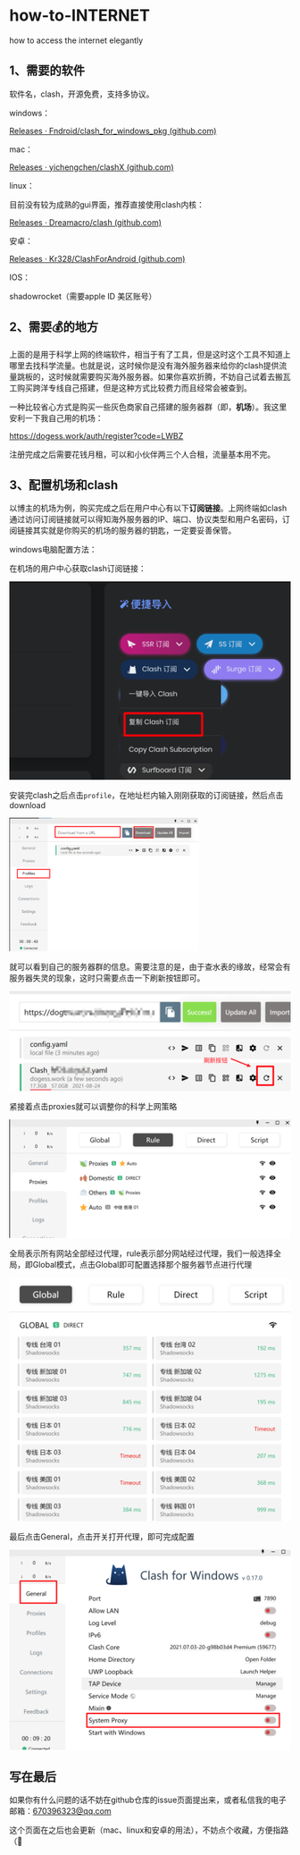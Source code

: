 # how-to-INTERNET

how to access the internet elegantly

## 1、需要的软件

软件名，clash，开源免费，支持多协议。

windows：

[Releases · Fndroid/clash_for_windows_pkg (github.com)](https://github.com/Fndroid/clash_for_windows_pkg/releases)

mac：

[Releases · yichengchen/clashX (github.com)](https://github.com/yichengchen/clashX/releases)

linux：

目前没有较为成熟的gui界面，推荐直接使用clash内核：

[Releases · Dreamacro/clash (github.com)](https://github.com/Dreamacro/clash/releases)

安卓：

[Releases · Kr328/ClashForAndroid (github.com)](https://github.com/Kr328/ClashForAndroid/releases)

IOS：

shadowrocket（需要apple ID 美区账号）

## 2、需要💰的地方

上面的是用于科学上网的终端软件，相当于有了工具，但是这时这个工具不知道上哪里去找科学流量。也就是说，这时候你是没有海外服务器来给你的clash提供流量跳板的，这时候就需要购买海外服务器。如果你喜欢折腾，不妨自己试着去搬瓦工购买跨洋专线自己搭建，但是这种方式比较费力而且经常会被查到。

一种比较省心方式是购买一些灰色商家自己搭建的服务器群（即，**机场**）。我这里安利一下我自己用的机场：

https://dogess.work/auth/register?code=LWBZ

注册完成之后需要花钱月租，可以和小伙伴两三个人合租，流量基本用不完。

## 3、配置机场和clash

以博主的机场为例，购买完成之后在用户中心有以下**订阅链接**。上网终端如clash通过访问订阅链接就可以得知海外服务器的IP、端口、协议类型和用户名密码，订阅链接其实就是你购买的机场的服务器的钥匙，一定要妥善保管。

windows电脑配置方法：

在机场的用户中心获取clash订阅链接：

<img src="README.assets/image-20210806163724303.png" alt="image-20210806163724303" style="zoom:50%;" />

安装完clash之后点击`profile`，在地址栏内输入刚刚获取的订阅链接，然后点击download

<img src="README.assets/image-20210806163623576.png" alt="image-20210806163623576" style="zoom: 33%;" />

就可以看到自己的服务器群的信息。需要注意的是，由于查水表的缘故，经常会有服务器失灵的现象，这时只需要点击一下刷新按钮即可。

![](README.assets/image-20210806164107087.png)

紧接着点击proxies就可以调整你的科学上网策略

<img src="README.assets/image-20210806164212716.png" alt="image-20210806164212716" style="zoom:50%;" />

全局表示所有网站全部经过代理，rule表示部分网站经过代理，我们一般选择全局，即Global模式，点击Global即可配置选择那个服务器节点进行代理

<img src="README.assets/image-20210806164316685.png" alt="image-20210806164316685" style="zoom:50%;" />

最后点击General，点击开关打开代理，即可完成配置

<img src="README.assets/image-20210806164449408.png" alt="image-20210806164449408" style="zoom:50%;" />

## 写在最后

如果你有什么问题的话不妨在github仓库的issue页面提出来，或者私信我的电子邮箱：670396323@qq.com

这个页面在之后也会更新（mac、linux和安卓的用法），不妨点个收藏，方便指路（🐶
